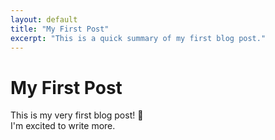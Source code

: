 ```yaml
---
layout: default
title: "My First Post"
excerpt: "This is a quick summary of my first blog post."
---
```


# My First Post

This is my very first blog post! 🎉  
I'm excited to write more.
